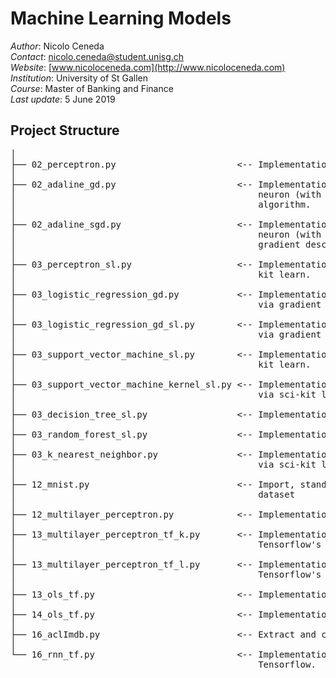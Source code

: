 # Machine Learning Models

*Author*: Nicolo Ceneda \
*Contact*: nicolo.ceneda@student.unisg.ch \
*Website*: [www.nicoloceneda.com](http://www.nicoloceneda.com) \
*Institution*: University of St Gallen \
*Course*: Master of Banking and Finance \
*Last update*: 5 June 2019

## Project Structure
<pre>
│
├── 02_perceptron.py                       <-- Implementation of a single layer perceptron
│
├── 02_adaline_gd.py                       <-- Implementation of a single layer adaptive linear 
│                                              neuron (with standardization) via gradient descent 
│                                              algorithm.
│
├── 02_adaline_sgd.py                      <-- Implementation of a single layer adaptive linear 
│                                              neuron (with standardization) via stochastic 
│                                              gradient descent algorithm.       
│
├── 03_perceptron_sl.py                    <-- Implementation of a single layer perceptron via sci-
│                                              kit learn.
│
├── 03_logistic_regression_gd.py           <-- Implementation of a single layer logistic regression 
│                                              via gradient descent algorithm.                       
│
├── 03_logistic_regression_gd_sl.py        <-- Implementation of a single layer logistic regression 
│                                              via gradient descent algorithm via sci-kit learn.
│
├── 03_support_vector_machine_sl.py        <-- Implementation of a support vector machine via sci- 
│                                              kit learn.
│
├── 03_support_vector_machine_kernel_sl.py <-- Implementation of a kernel support vector machine  
│                                              via sci-kit learn. 
│
├── 03_decision_tree_sl.py                 <-- Implementation of a decision tree via sci-kit learn.
│
├── 03_random_forest_sl.py                 <-- Implementation of a random forest via sci-kit learn.
│
├── 03_k_nearest_neighbor.py               <-- Implementation of a k-nearest neighbor classifier  
│                                              via sci-kit learn.
│   
├── 12_mnist.py                            <-- Import, standardize, compress and save the mnist 
│                                              dataset
│
├── 12_multilayer_perceptron.py            <-- Implementation of a multilayer perceptron.
│
├── 13_multilayer_perceptron_tf_k.py       <-- Implementation of a multilayer perceptron via 
│                                              Tensorflow's Layers.
│
├── 13_multilayer_perceptron_tf_l.py       <-- Implementation of a multilayer perceptron via 
│                                              Tensorflow's keras.
│
├── 13_ols_tf.py                           <-- Implementation of an OLS via Tensorflow.
│
├── 14_ols_tf.py                           <-- Implementation of an OLS via Tensorflow.
│
├── 16_aclImdb.py                          <-- Extract and convert to csv the aclImdb database.
│
└── 16_rnn_tf.py                           <-- Implementation of a recurrent neural network via
                                               Tensorflow.
</pre>

